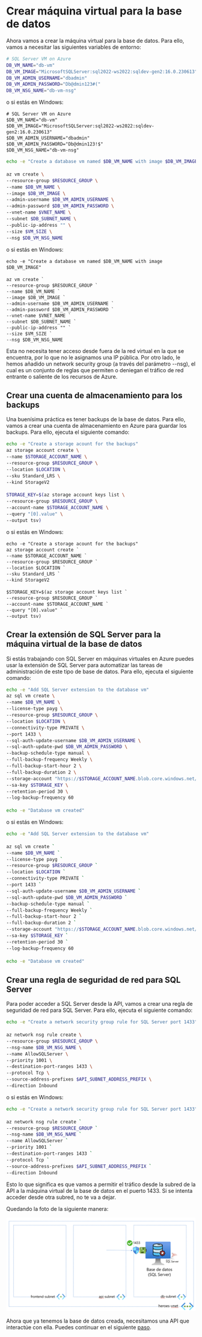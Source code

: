 # Crear máquina virtual para la base de datos

Ahora vamos a crear la máquina virtual para la base de datos. Para ello, vamos a necesitar las siguientes variables de entorno:

```bash
# SQL Server VM on Azure
DB_VM_NAME="db-vm"
DB_VM_IMAGE="MicrosoftSQLServer:sql2022-ws2022:sqldev-gen2:16.0.230613"
DB_VM_ADMIN_USERNAME="dbadmin"
DB_VM_ADMIN_PASSWORD="Db@dmin123#("
DB_VM_NSG_NAME="db-vm-nsg"
```

o si estás en Windows:

```pwsh
# SQL Server VM on Azure
$DB_VM_NAME="db-vm"
$DB_VM_IMAGE="MicrosoftSQLServer:sql2022-ws2022:sqldev-gen2:16.0.230613"
$DB_VM_ADMIN_USERNAME="dbadmin"
$DB_VM_ADMIN_PASSWORD="Db@dmin123!$"
$DB_VM_NSG_NAME="db-vm-nsg"
```

```bash
echo -e "Create a database vm named $DB_VM_NAME with image $DB_VM_IMAGE"

az vm create \
--resource-group $RESOURCE_GROUP \
--name $DB_VM_NAME \
--image $DB_VM_IMAGE \
--admin-username $DB_VM_ADMIN_USERNAME \
--admin-password $DB_VM_ADMIN_PASSWORD \
--vnet-name $VNET_NAME \
--subnet $DB_SUBNET_NAME \
--public-ip-address "" \
--size $VM_SIZE \
--nsg $DB_VM_NSG_NAME
```

o si estás en Windows:

```pwsh
echo -e "Create a database vm named $DB_VM_NAME with image $DB_VM_IMAGE"

az vm create `
--resource-group $RESOURCE_GROUP `
--name $DB_VM_NAME `
--image $DB_VM_IMAGE `
--admin-username $DB_VM_ADMIN_USERNAME `
--admin-password $DB_VM_ADMIN_PASSWORD `
--vnet-name $VNET_NAME `
--subnet $DB_SUBNET_NAME `
--public-ip-address "" `
--size $VM_SIZE `
--nsg $DB_VM_NSG_NAME 
```

Esta no necesita tener acceso desde fuera de la red virtual en la que se encuentra, por lo que no le asignamos una IP pública. Por otro lado, le hemos añadido un network security group (a través del parámetro --nsg), el cual es un conjunto de reglas que permiten o deniegan el tráfico de red entrante o saliente de los recursos de Azure.

## Crear una cuenta de almacenamiento para los backups

Una buenísima práctica es tener backups de la base de datos. Para ello, vamos a crear una cuenta de almacenamiento en Azure para guardar los backups. Para ello, ejecuta el siguiente comando:

```bash
echo -e "Create a storage acount for the backups"
az storage account create \
--name $STORAGE_ACCOUNT_NAME \
--resource-group $RESOURCE_GROUP \
--location $LOCATION \
--sku Standard_LRS \
--kind StorageV2

STORAGE_KEY=$(az storage account keys list \
--resource-group $RESOURCE_GROUP \
--account-name $STORAGE_ACCOUNT_NAME \
--query "[0].value" \
--output tsv)
```

o si estás en Windows:

```pwsh
echo -e "Create a storage acount for the backups"
az storage account create `
--name $STORAGE_ACCOUNT_NAME `
--resource-group $RESOURCE_GROUP `
--location $LOCATION `
--sku Standard_LRS `
--kind StorageV2

$STORAGE_KEY=$(az storage account keys list `
--resource-group $RESOURCE_GROUP `
--account-name $STORAGE_ACCOUNT_NAME `
--query "[0].value" `
--output tsv)
```

## Crear la extensión de SQL Server para la máquina virtual de la base de datos

Si estás trabajando con SQL Server en máquinas virtuales en Azure puedes usar la extensión de SQL Server para automatizar las tareas de administración de este tipo de base de datos. Para ello, ejecuta el siguiente comando:

```bash
echo -e "Add SQL Server extension to the database vm"
az sql vm create \
--name $DB_VM_NAME \
--license-type payg \
--resource-group $RESOURCE_GROUP \
--location $LOCATION \
--connectivity-type PRIVATE \
--port 1433 \
--sql-auth-update-username $DB_VM_ADMIN_USERNAME \
--sql-auth-update-pwd $DB_VM_ADMIN_PASSWORD \
--backup-schedule-type manual \
--full-backup-frequency Weekly \
--full-backup-start-hour 2 \
--full-backup-duration 2 \
--storage-account "https://$STORAGE_ACCOUNT_NAME.blob.core.windows.net/" \
--sa-key $STORAGE_KEY \
--retention-period 30 \
--log-backup-frequency 60

echo -e "Database vm created"
````

o si estás en Windows:

```bash
echo -e "Add SQL Server extension to the database vm"

az sql vm create `
--name $DB_VM_NAME `
--license-type payg `
--resource-group $RESOURCE_GROUP `
--location $LOCATION `
--connectivity-type PRIVATE `
--port 1433 `
--sql-auth-update-username $DB_VM_ADMIN_USERNAME `
--sql-auth-update-pwd $DB_VM_ADMIN_PASSWORD `
--backup-schedule-type manual `
--full-backup-frequency Weekly `
--full-backup-start-hour 2 `
--full-backup-duration 2 `
--storage-account "https://$STORAGE_ACCOUNT_NAME.blob.core.windows.net/" `
--sa-key $STORAGE_KEY `
--retention-period 30 `
--log-backup-frequency 60

echo -e "Database vm created"
````

## Crear una regla de seguridad de red para SQL Server

Para poder acceder a SQL Server desde la API, vamos a crear una regla de seguridad de red para SQL Server. Para ello, ejecuta el siguiente comando:

```bash
echo -e "Create a network security group rule for SQL Server port 1433"

az network nsg rule create \
--resource-group $RESOURCE_GROUP \
--nsg-name $DB_VM_NSG_NAME \
--name AllowSQLServer \
--priority 1001 \
--destination-port-ranges 1433 \
--protocol Tcp \
--source-address-prefixes $API_SUBNET_ADDRESS_PREFIX \
--direction Inbound
```

o si estás en Windows:

```bash
echo -e "Create a network security group rule for SQL Server port 1433"

az network nsg rule create `
--resource-group $RESOURCE_GROUP `
--nsg-name $DB_VM_NSG_NAME `
--name AllowSQLServer `
--priority 1001 `
--destination-port-ranges 1433 `
--protocol Tcp `
--source-address-prefixes $API_SUBNET_ADDRESS_PREFIX `
--direction Inbound
```

Esto lo que significa es que vamos a permitir el tráfico desde la subred de la API a la máquina virtual de la base de datos en el puerto 1433. Si se intenta acceder desde otra subred, no te va a dejar.

Quedando la foto de la siguiente manera:

![VM para la base de datos](/04-cloud/azure/iaas/images/db-vm.png)

Ahora que ya tenemos la base de datos creada, necesitamos una API que interactúe con ella. Puedes continuar en el siguiente [paso](../02-api-vm/README.md).